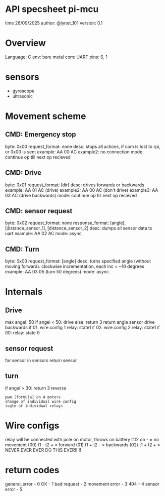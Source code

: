 # API specsheet pi-mcu
time 26/09/2025
author: @lynet_101
version: 0.1

# Overview
Language: C
env: bare metal
com: UART
pins: 0, 1

# sensors
- gyroscope
- ultrasonic

# Movement scheme
## CMD: Emergency stop
byte: 0x00
request_format: none
desc: stops all actions, if com is lost to rpi, or 0x00 is sent
example: AA 00 AC
example2: no connection
mode: continue op till next op recieved

## CMD: Drive
byte: 0x01
request_format: [dir]
desc: drives forwards or backwards
example: AA 01 AC (drive)
example2: AA 00 AC (don't drive)
example3: AA 03 AC (drive backwards)
mode: continue op till next op recieved

## CMD: sensor request
byte: 0x02
request_format: none
response_format: [angle], [distance_sensor_1], [distance_sensor_2]
desc: dumps all sensor data to uart
example: AA 02 AC
mode: async

## CMD: Turn
byte: 0x03
request_format: [angle]
desc: turns specified angle (without moving forward). clockwise incrementation, each inc = ~10 degrees
example: AA 03 05 (turn 50 degrees)
mode: async

# Internals
## Drive
max angel: 50
if angel < 50:
	drive
else:
	return 3
	return angle sensor
	drive backwards
if 01:
    wire config 1
    relay: state1
if 02:
    wire config 2
    relay: state1
if 00:
    relay: state 0

## sensor request
for sensor in sensors
	return sensor

## turn
if angel > 30:
	return 3
	reverse

    pwm [formula] on 4 motors
    change of individual wire config
    togle of individual relays

# Wire configs
relay will be connected with pole on motor, throws on battery
t1t2 on - = no movement (00)
t1 - t2 + = forward (01)
t1 + t2 - = backwards (02)
t1 + t2 + = NEVER EVER EVER DO THIS EVER!!!!!

# return codes
general_error - 0
OK - 1
bad request - 2
movement error - 3
404 - 4
sensor error - 5

